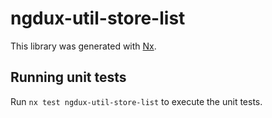 # ngdux-util-store-list

This library was generated with [Nx](https://nx.dev).

## Running unit tests

Run `nx test ngdux-util-store-list` to execute the unit tests.
